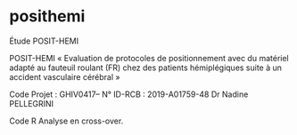 # posithemi
Étude POSIT-HEMI

POSIT-HEMI
« Evaluation de protocoles de positionnement avec du matériel adapté au fauteuil roulant (FR) chez des patients hémiplégiques suite à un accident vasculaire cérébral »

Code Projet : GHIV0417– N° ID-RCB : 2019-A01759-48
Dr Nadine PELLEGRINI

Code R
Analyse en cross-over.
